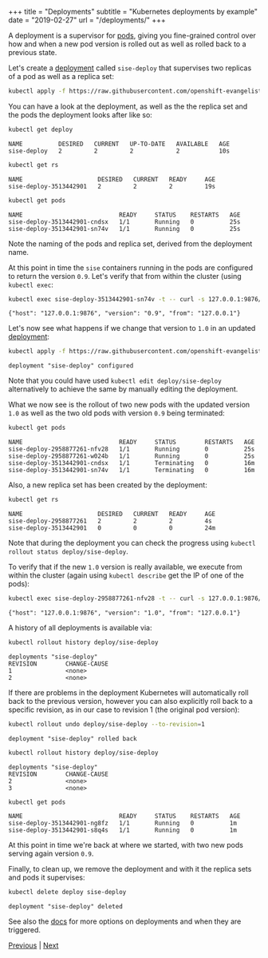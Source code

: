 +++
title = "Deployments"
subtitle = "Kubernetes deployments by example"
date = "2019-02-27"
url = "/deployments/"
+++

A deployment is a supervisor for [pods](/pods/), giving you fine-grained control over how and when a new pod version is rolled out as well as rolled back to a previous state.

Let's create a [deployment](https://github.com/openshift-evangelists/kbe/blob/main/specs/deployments/d09.yaml)
called `sise-deploy` that supervises two replicas of a pod as well as a replica set:

```bash
kubectl apply -f https://raw.githubusercontent.com/openshift-evangelists/kbe/main/specs/deployments/d09.yaml
```

You can have a look at the deployment, as well as the the replica set and the pods the deployment looks after like so:

```bash
kubectl get deploy
```

```cat
NAME          DESIRED   CURRENT   UP-TO-DATE   AVAILABLE   AGE
sise-deploy   2         2         2            2           10s
```

```bash
kubectl get rs
```

```cat
NAME                     DESIRED   CURRENT   READY     AGE
sise-deploy-3513442901   2         2         2         19s
```

```bash
kubectl get pods
```

```cat
NAME                           READY     STATUS    RESTARTS   AGE
sise-deploy-3513442901-cndsx   1/1       Running   0          25s
sise-deploy-3513442901-sn74v   1/1       Running   0          25s
```

Note the naming of the pods and replica set, derived from the deployment name.

At this point in time the `sise` containers running in the pods are configured
to return the version `0.9`. Let's verify that from within the cluster (using `kubectl exec`:

```bash
kubectl exec sise-deploy-3513442901-sn74v -t -- curl -s 127.0.0.1:9876/info
```
```cat
{"host": "127.0.0.1:9876", "version": "0.9", "from": "127.0.0.1"}
```

Let's now see what happens if we change that version to `1.0` in an updated
[deployment](https://github.com/openshift-evangelists/kbe/blob/main/specs/deployments/d10.yaml):

```bash
kubectl apply -f https://raw.githubusercontent.com/openshift-evangelists/kbe/main/specs/deployments/d10.yaml
```

```cat
deployment "sise-deploy" configured
```

Note that you could have used `kubectl edit deploy/sise-deploy` alternatively to
achieve the same by manually editing the deployment.

What we now see is the rollout of two new pods with the updated version `1.0` as well as the two old pods with version `0.9` being terminated:

```bash
kubectl get pods
```
```cat
NAME                           READY     STATUS        RESTARTS   AGE
sise-deploy-2958877261-nfv28   1/1       Running       0          25s
sise-deploy-2958877261-w024b   1/1       Running       0          25s
sise-deploy-3513442901-cndsx   1/1       Terminating   0          16m
sise-deploy-3513442901-sn74v   1/1       Terminating   0          16m
```

Also, a new replica set has been created by the deployment:

```bash
kubectl get rs
```
```cat
NAME                     DESIRED   CURRENT   READY     AGE
sise-deploy-2958877261   2         2         2         4s
sise-deploy-3513442901   0         0         0         24m
```

Note that during the deployment you can check the progress using `kubectl rollout status deploy/sise-deploy`.

To verify that if the new `1.0` version is really available, we execute from within the cluster (again using `kubectl describe` get the IP of one of the pods):

```bash
kubectl exec sise-deploy-2958877261-nfv28 -t -- curl -s 127.0.0.1:9876/info
```
```cat
{"host": "127.0.0.1:9876", "version": "1.0", "from": "127.0.0.1"}
```

A history of all deployments is available via:

```bash
kubectl rollout history deploy/sise-deploy
```
```cat
deployments "sise-deploy"
REVISION        CHANGE-CAUSE
1               <none>
2               <none>
```

If there are problems in the deployment Kubernetes will automatically roll back to the previous version, however you can also explicitly roll back to a specific revision, as in our case to revision 1 (the original pod version):

```bash
kubectl rollout undo deploy/sise-deploy --to-revision=1
```
```cat
deployment "sise-deploy" rolled back
```
```bash
kubectl rollout history deploy/sise-deploy
```
```cat
deployments "sise-deploy"
REVISION        CHANGE-CAUSE
2               <none>
3               <none>
```
```bash
kubectl get pods
```
```cat
NAME                           READY     STATUS    RESTARTS   AGE
sise-deploy-3513442901-ng8fz   1/1       Running   0          1m
sise-deploy-3513442901-s8q4s   1/1       Running   0          1m
```

At this point in time we're back at where we started, with two new pods serving
again version `0.9`.

Finally, to clean up, we remove the deployment and with it the replica sets and
pods it supervises:

```bash
kubectl delete deploy sise-deploy
```
```cat
deployment "sise-deploy" deleted
```

See also the [docs](https://kubernetes.io/docs/concepts/workloads/controllers/deployment/) for more options on deployments and when they are triggered.

[Previous](/labels) | [Next](/services)
